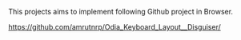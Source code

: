 This projects aims to implement following Github project in Browser.

https://github.com/amrutnrp/Odia_Keyboard_Layout__Disguiser/

